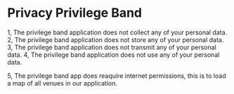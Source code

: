 # Privacy Privilege Band

1, The privilege band application does not collect any of your personal data.
2, The privilege band application does not store any of your personal data.
3, The privilege band application does not transmit any of your personal data.
4, The privilege band application does not use any of your personal data.

5, The privilege band app does reaquire internet permissions, this is to load a map of all venues in our application.
